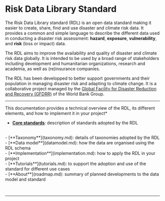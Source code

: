 # Risk Data Library Standard

The Risk Data Library standard (RDL) is an open data standard making it easier to create, share, find and use disaster and climate risk data. It provides a common and simple language to describe the different data used in conducting a disaster risk assessment: **hazard**, **exposure**, **vulnerability**, and **risk** (loss or impact) data. 

The RDL aims to improve the availability and quality of disaster and climate risk data globally. It is intended to be used by a broad range of stakeholders including development and humanitarian organizations, research and academia, as well as (re)insurance companies.

The RDL has been developped to better support governments and their population in managing disaster risk and adapting to climate change. It is a collaborative project managed by the [Global Facility for Disaster Reduction and Recovery (GFDRR)](https://www.gfdrr.org/) of the World Bank Group.

<hr>

This documentation provides a technical overview of the RDL, its different elements, and how to implement it in your project*

- [**Core standards**](standards.md): description of standards adopted by the RDL
<br>
- [**Taxonomy**](taxonomy.md): details of taxonomies adopted by the RDL
<br>
- [**Data model**](datamodel.md): how the data are organised using the RDL schema
<br>
- [**Implementation**](implementation.md): how to apply the RDL in your project
<br>
- [**Tutorials**](tutorials.md): to support the adoption and use of the standard for different use cases
<br>
- [**About**](roadmap.md): summary of planned developments to the data model and standard

<br><hr>